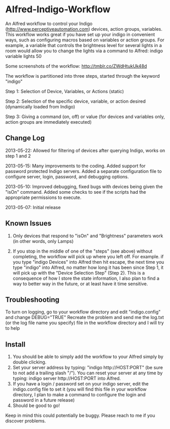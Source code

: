 Alfred-Indigo-Workflow
======================

An Alfred workflow to control your Indigo (http://www.perceptiveautomation.com) devices, action groups, variables.  This workflow works great if you have set up your indigo in convenient ways, such as configuring macros based on variables or action groups.  For example, a variable that controls the brightness level for several lights in a room would allow you to change the lights via a command to Alfred: indigo variable lights 50

Some screenshots of the workflow: http://tmblr.co/ZWdHtukUk48d

The workflow is partitioned into three steps, started through the keyword "indigo"

Step 1: Selection of Device, Variables, or Actions (static)

Step 2: Selection of the specific device, variable, or action desired (dynamically loaded from Indigo)

Step 3: Giving a command (on, off) or value (for devices and variables only, action groups are immediately executed)

Change Log
-----
2013-05-22: Allowed for filtering of devices after querying Indigo, works on step 1 and 2

2013-05-15: Many improvements to the coding.  Added support for password protected Indigo servers.  Added a separate configuration file to configure server, login, password, and debugging options.

2013-05-10: Improved debugging, fixed bugs with devices being given the "isOn" command.  Added some checks to see if the scripts had the appropriate permissions to execute.

2013-05-07: Initial release


Known Issues
-----
1. Only devices that respond to "isOn" and "Brightness" parameters work (in other words, only Lamps)

2. If you stop in the middle of one of the "steps" (see above) without completing, the workflow will pick up where you left off.  For example. if you type "indigo Devices" into Alfred then hit escape, the next time you type "indigo" into Alfred, no matter how long it has been since Step 1, it will pick up with the "Device Selection Step" (Step 2).  This is a consequence of how I store the state information, I also plan to find a way to better way in the future, or at least have it time sensitive.

Troubleshooting
-----
To turn on logging, go to your workflow directory and edit "indigo.config" and change DEBUG="TRUE"
Recreate the problem and send me the log.txt (or the log file name you specify) file in the workflow directory and I will try to help

Install
-----
1. You should be able to simply add the workflow to your Alfred simply by double clicking.
2. Set your server address by typing: "indigo http://HOST:PORT" (be sure to not add a trailing slash "/").  You can reset your server at any time by typing: indigo server http://HOST:PORT into Alfred.
3. If you have a login / password set on your indigo server, edit the indigo.config file to set it (you will find this file in your workflow directory, I plan to make a command to configure the login and password in a future release)
3. Should be good to go!

Keep in mind this could potentially be buggy.  Please reach to me if you discover problems.